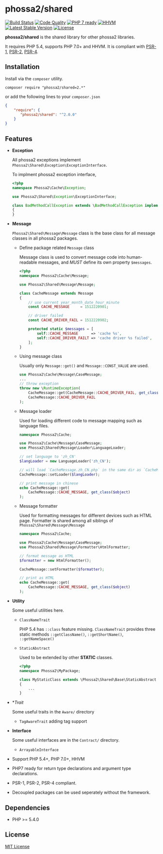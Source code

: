# phossa2/shared
[![Build Status](https://travis-ci.org/phossa2/shared.svg?branch=master)](https://travis-ci.org/phossa2/shared)
[![Code Quality](https://scrutinizer-ci.com/g/phossa2/shared/badges/quality-score.png?b=master)](https://travis-ci.org/phossa2/shared)
[![PHP 7 ready](http://php7ready.timesplinter.ch/phossa2/shared/master/badge.svg)](https://travis-ci.org/phossa2/shared)
[![HHVM](https://img.shields.io/hhvm/phossa2/shared.svg?style=flat)](http://hhvm.h4cc.de/package/phossa2/shared)
[![Latest Stable Version](https://img.shields.io/packagist/vpre/phossa2/shared.svg?style=flat)](https://packagist.org/packages/phossa2/shared)
[![License](https://poser.pugx.org/phossa2/shared/license)](http://mit-license.org/)

**phossa2/shared** is the shared library for other phossa2 libraries.

It requires PHP 5.4, supports PHP 7.0+ and HHVM. It is compliant with
[PSR-1][PSR-1], [PSR-2][PSR-2], [PSR-4][PSR-4].

[PSR-1]: http://www.php-fig.org/psr/psr-1/ "PSR-1: Basic Coding Standard"
[PSR-2]: http://www.php-fig.org/psr/psr-2/ "PSR-2: Coding Style Guide"
[PSR-4]: http://www.php-fig.org/psr/psr-4/ "PSR-4: Autoloader"

Installation
---
Install via the `composer` utility.

```
composer require "phossa2/shared=2.*"
```

or add the following lines to your `composer.json`

```json
{
    "require": {
       "phossa2/shared": "^2.0.0"
    }
}
```

Features
---

- **Exception**

  All phossa2 exceptions implement `Phossa2\Shared\Exception\ExceptionInterface`.

  To implment phossa2 exception interface,

  ```php
  <?php
  namespace Phossa2\Cache\Exception;

  use Phossa2\Shared\Exception\ExceptionInterface;

  class BadMethodCallException extends \BadMethodCallException implements ExceptionInterface
  {
  }
  ```

- **Message**

  `Phossa2\Shared\Message\Message` class is the base class for all message
  classes in all phossa2 packages.

  - Define package related `Message` class

    Message class is used to convert message code into human-readable messages,
    and *MUST* define its own property `$messages`.

    ```php
    <?php
    namespace Phossa2\Cache\Message;

    use Phossa2\Shared\Message\Message;

    class CacheMessage extends Message
    {
        // use current year_month_date_hour_minute
        const CACHE_MESSAGE     = 1512220901;

        // driver failed
        const CACHE_DRIVER_FAIL = 1512220902;

        protected static $messages = [
            self::CACHE_MESSAGE      => 'cache %s',
            self::CACHE_DRIVER_FAILT => 'cache driver %s failed',
        ];
    }
    ```

  - Using message class

    Usually only `Message::get()` and `Message::CONST_VALUE` are used.

    ```php
    use Phossa2\Cache\Message\CaseMessage;
    ...
    // throw exception
    throw new \RuntimeException(
        CacheMessage::get(CacheMessage::CACHE_DRIVER_FAIL, get_class($driver)),
        CacheMessage::CACHE_DRIVER_FAIL
    );
    ```

  - Message loader

    Used for loading different code to message mapping such as language files.

    ```php
    namespace Phossa2\Cache;

    use Phossa2\Cache\Message\CaseMessage;
    use Phossa2\Shared\Message\Loader\LanguageLoader;

    // set language to 'zh_CN'
    $langLoader = new LanguageLoader('zh_CN');

    // will load `CacheMessage.zh_CN.php` in the same dir as `CacheMessage.php`
    CacheMessage::setLoader($langLoader);

    // print message in chinese
    echo CacheMessage::get(
        CacheMessage::CACHE_MESSAGE, get_class($object)
    );
    ```

  - Message formatter

    Used for formatting messages for different devices such as HTML page.
    Formatter is shared among all siblings of `Phossa2\Shared\Message\Message`

    ```php
    namespace Phossa2\Cache;

    use Phossa2\Cache\Message\CaseMessage;
    use Phossa2\Shared\Message\Formatter\HtmlFormatter;

    // format message as HTML
    $formatter = new HtmlFormatter();

    CacheMessage::setFormatter($formatter);

    // print as HTML
    echo CacheMessage::get(
        CacheMessage::CACHE_MESSAGE, get_class($object)
    );
    ```

- **Utility**

  Some useful utilities here.

  - `ClassNameTrait`

    PHP 5.4 has `::class` feature missing. `ClassNameTrait` provides three
    static methods `::getClassName()`, `::getShortName()`, `::getNameSpace()`

  - `StaticAbstract`

    Used to be extended by other **STATIC** classes.

    ```php
    <?php
    namespace Phossa2\MyPackage;

    class MyStaticClass extends \Phossa2\Shared\Base\StaticAbstract
    {
        ...
    }
    ```
- **Trait*

  Some useful traits in the `Aware/` directory

  - `TagAwareTrait` adding tag support

- **Interface**

  Some useful interfaces are in the `Contract/` directory.

  - `ArrayableInterface`

- Support PHP 5.4+, PHP 7.0+, HHVM

- PHP7 ready for return type declarations and argument type declarations.

- PSR-1, PSR-2, PSR-4 compliant.

- Decoupled packages can be used seperately without the framework.

Dependencies
---

- PHP >= 5.4.0

License
---

[MIT License](http://mit-license.org/)
